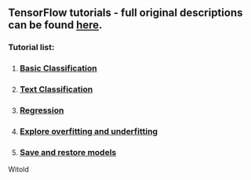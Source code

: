 ## TensorFlow tutorials - full original descriptions can be found [here](https://www.tensorflow.org/tutorials).

### Tutorial list:
1. ### [Basic Classification](https://www.tensorflow.org/tutorials/keras/basic_classification#import_the_fashion_mnist_dataset)


2. ### [Text Classification](https://www.tensorflow.org/tutorials/keras/basic_text_classification)


3. ### [Regression](https://www.tensorflow.org/tutorials/keras/basic_regression)


4. ### [Explore overfitting and underfitting](https://www.tensorflow.org/tutorials/keras/overfit_and_underfit)


5. ### [Save and restore models](https://www.tensorflow.org/tutorials/keras/save_and_restore_models)



Witold
